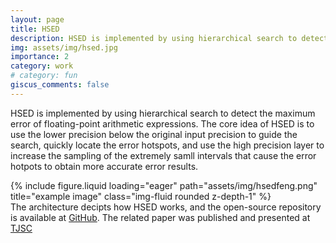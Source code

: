 ```yaml
---
layout: page
title: HSED
description: HSED is implemented by using hierarchical search to detect the maximum error of floating-point arithmetic expressions.
img: assets/img/hsed.jpg
importance: 2
category: work
# category: fun
giscus_comments: false
---
```


HSED is implemented by using hierarchical search to detect the maximum error of floating-point arithmetic expressions. The core idea of HSED is to use the lower precision below the original input precision to guide the search, quickly locate the error hotspots, and use the high precision layer to increase the sampling of the extremely samll intervals that cause the error hotpots to obtain more accurate error results.

<div class="row">
    <div class="col-sm mt-3 mt-md-0">
        {% include figure.liquid loading="eager" path="assets/img/hsedfeng.png" title="example image" class="img-fluid rounded z-depth-1" %}
    </div>
</div>
<div class="caption">
    The architecture decipts how HSED works, and the open-source repository is available at <a href="https://github.com/zuoyanzhang/HSED">GitHub</a>. The related paper was published and presented at <a href="https://dl.acm.org/doi/10.1007/s11227-023-05523-6">TJSC</a>
</div>
